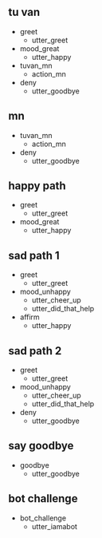 ## tu van 
* greet
  - utter_greet
* mood_great
  - utter_happy
* tuvan_mn
  - action_mn
* deny
  - utter_goodbye
  
## mn
* tuvan_mn
  - action_mn
* deny
  - utter_goodbye

  
## happy path
* greet
  - utter_greet
* mood_great
  - utter_happy

## sad path 1
* greet
  - utter_greet
* mood_unhappy
  - utter_cheer_up
  - utter_did_that_help
* affirm
  - utter_happy

## sad path 2
* greet
  - utter_greet
* mood_unhappy
  - utter_cheer_up
  - utter_did_that_help
* deny
  - utter_goodbye

## say goodbye
* goodbye
  - utter_goodbye

## bot challenge
* bot_challenge
  - utter_iamabot
